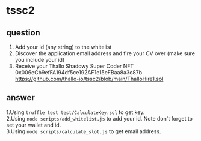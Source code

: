 # tssc2
## question
1. Add your id (any string) to the whitelist  
2. Discover the application email address and fire your CV over (make sure you include your id)  
3. Receive your Thallo Shadowy Super Coder NFT  
0x006eCb9efFA194df5ce192AF1e15eFBaa8a3c87b  
https://github.com/thallo-io/tssc2/blob/main/ThalloHire1.sol  
## answer
1.Using ```truffle test test/CalculateKey.sol``` to get key.  
2.Using ```node scripts/add_whitelist.js``` to add your id. Note don't forget to set your wallet and id.  
3.Using ```node scripts/calculate_slot.js``` to get email address.  
